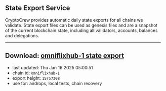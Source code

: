 ## State Export Service
CryptoCrew provides automatic daily state exports for all chains we validate. State export files can be used as genesis files and are a snapshot of the current blockchain state, including all validators, accounts, balances and delegations.

---
**Download: [omniflixhub-1 state export](https://dl-eu2.ccvalidators.com/SERVICE/omniflixhub/omniflixhub-1_export_15757308.json)**
---

- last updated: Thu Jan 16 2025 05:00:51
- chain id: `omniflixhub-1`
- export height: `15757308`
- use for: airdrops, local tests, chain recovery
